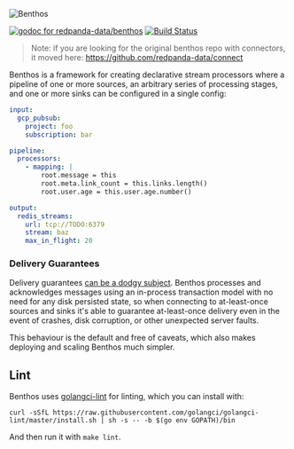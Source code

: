 ![Benthos](icon.png "Benthos")

[![godoc for redpanda-data/benthos][godoc-badge]][godoc-url]
[![Build Status][actions-badge]][actions-url]

> Note: if you are looking for the original benthos repo with connectors, it moved here: https://github.com/redpanda-data/connect


Benthos is a framework for creating declarative stream processors where a pipeline of one or more sources, an arbitrary series of processing stages, and one or more sinks can be configured in a single config:

```yaml
input:
  gcp_pubsub:
    project: foo
    subscription: bar

pipeline:
  processors:
    - mapping: |
        root.message = this
        root.meta.link_count = this.links.length()
        root.user.age = this.user.age.number()

output:
  redis_streams:
    url: tcp://TODO:6379
    stream: baz
    max_in_flight: 20
```

### Delivery Guarantees

Delivery guarantees [can be a dodgy subject](https://youtu.be/QmpBOCvY8mY). Benthos processes and acknowledges messages using an in-process transaction model with no need for any disk persisted state, so when connecting to at-least-once sources and sinks it's able to guarantee at-least-once delivery even in the event of crashes, disk corruption, or other unexpected server faults.

This behaviour is the default and free of caveats, which also makes deploying and scaling Benthos much simpler.

## Lint

Benthos uses [golangci-lint][golangci-lint] for linting, which you can install with:

```shell
curl -sSfL https://raw.githubusercontent.com/golangci/golangci-lint/master/install.sh | sh -s -- -b $(go env GOPATH)/bin
```

And then run it with `make lint`.

[godoc-badge]: https://pkg.go.dev/badge/github.com/redpanda-data/benthos/v4/public
[godoc-url]: https://pkg.go.dev/github.com/redpanda-data/benthos/v4/public
[actions-badge]: https://github.com/redpanda-data/benthos/actions/workflows/test.yml/badge.svg
[actions-url]: https://github.com/redpanda-data/benthos/actions/workflows/test.yml

[golangci-lint]: https://golangci-lint.run/
